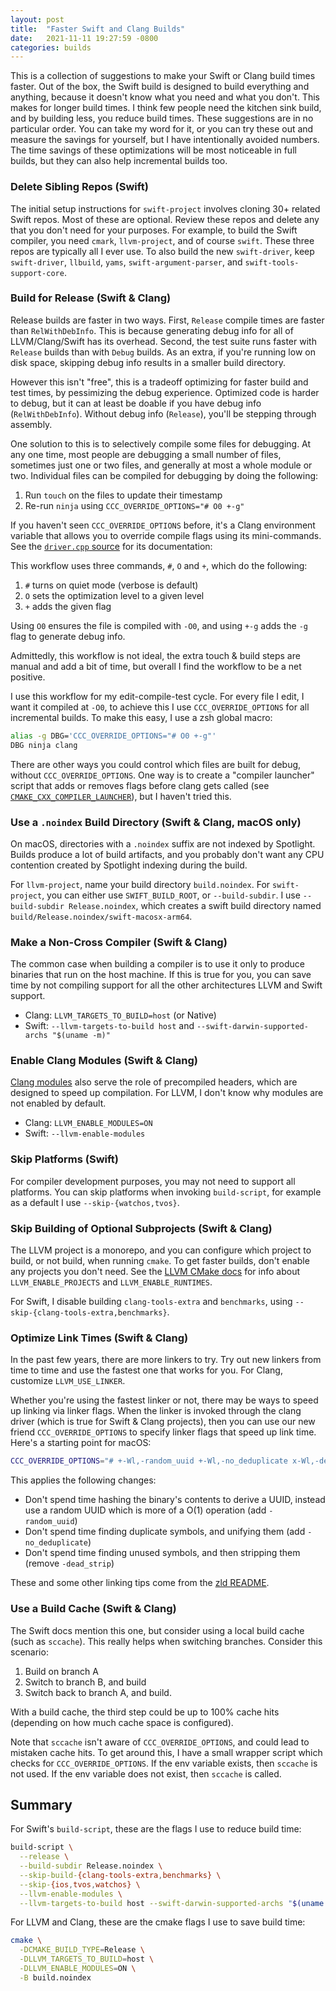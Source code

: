 ```yaml
---
layout: post
title:  "Faster Swift and Clang Builds"
date:   2021-11-11 19:27:59 -0800
categories: builds
---
```


This is a collection of suggestions to make your Swift or Clang build times faster. Out of the box, the Swift build is designed to build everything and anything, because it doesn't know what you need and what you don't. This makes for longer build times. I think few people need the kitchen sink build, and by building less, you reduce build times. These suggestions are in no particular order. You can take my word for it, or you can try these out and measure the savings for yourself, but I have intentionally avoided numbers. The time savings of these optimizations will be most noticeable in full builds, but they can also help incremental builds too.

### Delete Sibling Repos (Swift)

The initial setup instructions for `swift-project` involves cloning 30+ related Swift repos. Most of these are optional. Review these repos and delete any that you don't need for your purposes. For example, to build the Swift compiler, you need `cmark`, `llvm-project`, and of course `swift`. These three repos are typically all I ever use. To also build the new `swift-driver`, keep `swift-driver`, `llbuild`, `yams`, `swift-argument-parser`, and `swift-tools-support-core`.

### Build for Release (Swift & Clang)

Release builds are faster in two ways. First, `Release` compile times are faster than `RelWithDebInfo`. This is because generating debug info for all of LLVM/Clang/Swift has its overhead. Second, the test suite runs faster with `Release` builds than with `Debug` builds. As an extra, if you're running low on disk space, skipping debug info results in a smaller build directory.

However this isn't "free", this is a tradeoff optimizing for faster build and test times, by pessimizing the debug experience. Optimized code is harder to debug, but it can at least be doable if you have debug info (`RelWithDebInfo`). Without debug info (`Release`), you'll be stepping through assembly.

One solution to this is to selectively compile some files for debugging. At any one time, most people are debugging a small number of files, sometimes just one or two files, and generally at most a whole module or two. Individual files can be compiled for debugging by doing the following:

1. Run `touch` on the files to update their timestamp
2. Re-run `ninja` using `CCC_OVERRIDE_OPTIONS="# O0 +-g"`

If you haven't seen `CCC_OVERRIDE_OPTIONS` before, it's a Clang environment variable that allows you to override compile flags using its mini-commands. See the [`driver.cpp` source](https://github.com/llvm/llvm-project/blob/93a1fc2e18b452216be70f534da42f7702adbe1d/clang/tools/driver/driver.cpp#L79-L105) for its documentation:

This workflow uses three commands, `#`, `O` and `+`, which do the following:

1. `#` turns on quiet mode (verbose is default)
2. `O` sets the optimization level to a given level
3. `+` adds the given flag

Using `O0` ensures the file is compiled with `-O0`, and using `+-g` adds the `-g` flag to generate debug info.

Admittedly, this workflow is not ideal, the extra touch & build steps are manual and add a bit of time, but overall I find the workflow to be a net positive.

I use this workflow for my edit-compile-test cycle. For every file I edit, I want it compiled at `-O0`, to achieve this I use `CCC_OVERRIDE_OPTIONS` for all incremental builds. To make this easy, I use a zsh global macro:

```sh
alias -g DBG='CCC_OVERRIDE_OPTIONS="# O0 +-g"'
DBG ninja clang
```

There are other ways you could control which files are built for debug, without `CCC_OVERRIDE_OPTIONS`. One way is to create a "compiler launcher" script that adds or removes flags before clang gets called (see [`CMAKE_CXX_COMPILER_LAUNCHER`](https://cmake.org/cmake/help/latest/variable/CMAKE_LANG_COMPILER_LAUNCHER.html#variable:CMAKE_%3CLANG%3E_COMPILER_LAUNCHER)), but I haven't tried this.

### Use a `.noindex` Build Directory (Swift & Clang, macOS only)

On macOS, directories with a `.noindex` suffix are not indexed by Spotlight. Builds produce a lot of build artifacts, and you probably don't want any CPU contention created by Spotlight indexing during the build.

For `llvm-project`, name your build directory `build.noindex`. For `swift-project`, you can either use `SWIFT_BUILD_ROOT`, or `--build-subdir`. I use `--build-subdir Release.noindex`, which creates a swift build directory named `build/Release.noindex/swift-macosx-arm64`.

### Make a Non-Cross Compiler (Swift & Clang)

The common case when building a compiler is to use it only to produce binaries that run on the host machine. If this is true for you, you can save time by not compiling support for all the other architectures LLVM and Swift support.

* Clang: `LLVM_TARGETS_TO_BUILD=host` (or Native)
* Swift: `--llvm-targets-to-build host` and `--swift-darwin-supported-archs "$(uname -m)"`

### Enable Clang Modules (Swift & Clang)

[Clang modules](https://clang.llvm.org/docs/Modules.html) also serve the role of precompiled headers, which are designed to speed up compilation. For LLVM, I don't know why modules are not enabled by default.

* Clang: `LLVM_ENABLE_MODULES=ON`
* Swift: `--llvm-enable-modules`

### Skip Platforms (Swift)

For compiler development purposes, you may not need to support all platforms. You can skip platforms when invoking `build-script`, for example as a default I use `--skip-{watchos,tvos}`.

### Skip Building of Optional Subprojects (Swift & Clang)

The LLVM project is a monorepo, and you can configure which project to build, or not build, when running `cmake`. To get faster builds, don't enable any projects you don't need. See the [LLVM CMake docs](https://llvm.org/docs/CMake.html) for info about `LLVM_ENABLE_PROJECTS` and `LLVM_ENABLE_RUNTIMES`.

For Swift, I disable building `clang-tools-extra` and `benchmarks`, using `--skip-{clang-tools-extra,benchmarks}`.

### Optimize Link Times (Swift & Clang)

In the past few years, there are more linkers to try. Try out new linkers from time to time and use the fastest one that works for you. For Clang, customize `LLVM_USE_LINKER`.

Whether you're using the fastest linker or not, there may be ways to speed up linking via linker flags. When the linker is invoked through the clang driver (which is true for Swift & Clang projects), then you can use our new friend `CCC_OVERRIDE_OPTIONS` to specify linker flags that speed up link time. Here's a starting point for macOS:

```sh
CCC_OVERRIDE_OPTIONS="# +-Wl,-random_uuid +-Wl,-no_deduplicate x-Wl,-dead_strip"
```

This applies the following changes:

* Don't spend time hashing the binary's contents to derive a UUID, instead use a random UUID which is more of a O(1) operation (add `-random_uuid`)
* Don't spend time finding duplicate symbols, and unifying them (add `-no_deduplicate`)
* Don't spend time finding unused symbols, and then stripping them (remove `-dead_strip`)

These and some other linking tips come from the [zld README](https://github.com/michaeleisel/zld/blob/741a5bf2b73b15d26221443a5fd789494c042264/README.md#other-things-to-speed-up-linking).

### Use a Build Cache (Swift & Clang)

The Swift docs mention this one, but consider using a local build cache (such as `sccache`). This really helps when switching branches. Consider this scenario:

1. Build on branch A
2. Switch to branch B, and build
3. Switch back to branch A, and build.

With a build cache, the third step could be up to 100% cache hits (depending on how much cache space is configured).

Note that `sccache` isn't aware of `CCC_OVERRIDE_OPTIONS`, and could lead to mistaken cache hits. To get around this, I have a small wrapper script which checks for `CCC_OVERRIDE_OPTIONS`. If the env variable exists, then `sccache` is not used. If the env variable does not exist, then `sccache` is called.

## Summary

For Swift's `build-script`, these are the flags I use to reduce build time:

```sh
build-script \
  --release \
  --build-subdir Release.noindex \
  --skip-build-{clang-tools-extra,benchmarks} \
  --skip-{ios,tvos,watchos} \
  --llvm-enable-modules \
  --llvm-targets-to-build host --swift-darwin-supported-archs "$(uname -m)"
```

For LLVM and Clang, these are the cmake flags I use to save build time:

```sh
cmake \
  -DCMAKE_BUILD_TYPE=Release \
  -DLLVM_TARGETS_TO_BUILD=host \
  -DLLVM_ENABLE_MODULES=ON \
  -B build.noindex
```
